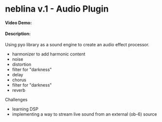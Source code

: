 # neblina v.1 - Audio Plugin
#### Video Demo:  <URL HERE>
#### Description:
Using pyo library as a sound engine to create an audio effect processor.

- harmonizer to add harmonic content
- noise
- distortion
- filter for "darkness"
- delay
- chorus
- filter for "darkness"
- reverb

Challenges
- learning DSP
- implementing a way to stream live sound from an external (ob-6) source

